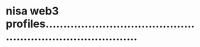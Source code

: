 # nisa web3 profiles...............................................................................
